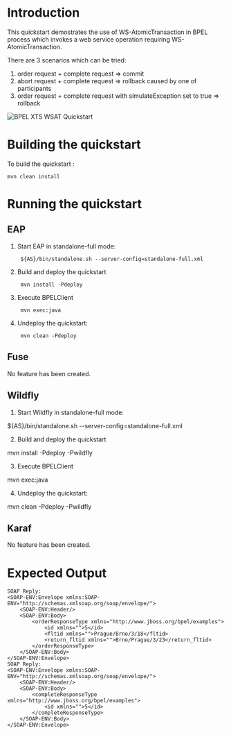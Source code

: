 Introduction
============
This quickstart demostrates the use of WS-AtomicTransaction in BPEL process which invokes a web service operation requiring WS-AtomicTransaction.

There are 3 scenarios which can be tried:

1. order request + complete request => commit
2. abort request + complete request => rollback caused by one of participants
3. order request + complete request with simulateException set to true => rollback

![BPEL XTS WSAT Quickstart](https://github.com/jboss-switchyard/quickstarts/raw/master/bpel-service/xts_wsat/bpel-xts-wsat.jpg)


Building the quickstart
======================

To build the quickstart :

```
mvn clean install
```


Running the quickstart
======================

EAP
----------
1. Start EAP in standalone-full mode:

        ${AS}/bin/standalone.sh --server-config=standalone-full.xml

2. Build and deploy the quickstart

        mvn install -Pdeploy

3. Execute BPELClient

        mvn exec:java

4. Undeploy the quickstart:

        mvn clean -Pdeploy


Fuse
----------

No feature has been created.


Wildfly
----------
1. Start Wildfly in standalone-full mode:

${AS}/bin/standalone.sh --server-config=standalone-full.xml

2. Build and deploy the quickstart

mvn install -Pdeploy -Pwildfly

3. Execute BPELClient

mvn exec:java

4. Undeploy the quickstart:

mvn clean -Pdeploy -Pwildfly


Karaf
----------

No feature has been created.


Expected Output
===============

```
SOAP Reply:
<SOAP-ENV:Envelope xmlns:SOAP-ENV="http://schemas.xmlsoap.org/soap/envelope/">
    <SOAP-ENV:Header/>
    <SOAP-ENV:Body>
        <orderResponseType xmlns="http://www.jboss.org/bpel/examples">
            <id xmlns="">5</id>
            <fltid xmlns="">Prague/Brno/3/18</fltid>
            <return_fltid xmlns="">Brno/Prague/3/23</return_fltid>
        </orderResponseType>
    </SOAP-ENV:Body>
</SOAP-ENV:Envelope>
SOAP Reply:
<SOAP-ENV:Envelope xmlns:SOAP-ENV="http://schemas.xmlsoap.org/soap/envelope/">
    <SOAP-ENV:Header/>
    <SOAP-ENV:Body>
        <completeResponseType xmlns="http://www.jboss.org/bpel/examples">
            <id xmlns="">5</id>
        </completeResponseType>
    </SOAP-ENV:Body>
</SOAP-ENV:Envelope>
```